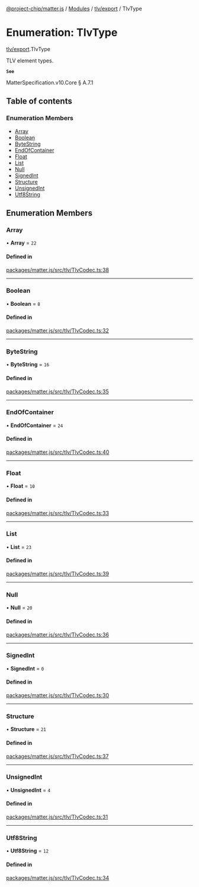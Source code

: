 [@project-chip/matter.js](../README.md) / [Modules](../modules.md) / [tlv/export](../modules/tlv_export.md) / TlvType

# Enumeration: TlvType

[tlv/export](../modules/tlv_export.md).TlvType

TLV element types.

**`See`**

MatterSpecification.v10.Core § A.7.1

## Table of contents

### Enumeration Members

- [Array](tlv_export.TlvType.md#array)
- [Boolean](tlv_export.TlvType.md#boolean)
- [ByteString](tlv_export.TlvType.md#bytestring)
- [EndOfContainer](tlv_export.TlvType.md#endofcontainer)
- [Float](tlv_export.TlvType.md#float)
- [List](tlv_export.TlvType.md#list)
- [Null](tlv_export.TlvType.md#null)
- [SignedInt](tlv_export.TlvType.md#signedint)
- [Structure](tlv_export.TlvType.md#structure)
- [UnsignedInt](tlv_export.TlvType.md#unsignedint)
- [Utf8String](tlv_export.TlvType.md#utf8string)

## Enumeration Members

### Array

• **Array** = ``22``

#### Defined in

[packages/matter.js/src/tlv/TlvCodec.ts:38](https://github.com/project-chip/matter.js/blob/2d9f2165d2672864fda3496a6d0d5f93597f82c6/packages/matter.js/src/tlv/TlvCodec.ts#L38)

___

### Boolean

• **Boolean** = ``8``

#### Defined in

[packages/matter.js/src/tlv/TlvCodec.ts:32](https://github.com/project-chip/matter.js/blob/2d9f2165d2672864fda3496a6d0d5f93597f82c6/packages/matter.js/src/tlv/TlvCodec.ts#L32)

___

### ByteString

• **ByteString** = ``16``

#### Defined in

[packages/matter.js/src/tlv/TlvCodec.ts:35](https://github.com/project-chip/matter.js/blob/2d9f2165d2672864fda3496a6d0d5f93597f82c6/packages/matter.js/src/tlv/TlvCodec.ts#L35)

___

### EndOfContainer

• **EndOfContainer** = ``24``

#### Defined in

[packages/matter.js/src/tlv/TlvCodec.ts:40](https://github.com/project-chip/matter.js/blob/2d9f2165d2672864fda3496a6d0d5f93597f82c6/packages/matter.js/src/tlv/TlvCodec.ts#L40)

___

### Float

• **Float** = ``10``

#### Defined in

[packages/matter.js/src/tlv/TlvCodec.ts:33](https://github.com/project-chip/matter.js/blob/2d9f2165d2672864fda3496a6d0d5f93597f82c6/packages/matter.js/src/tlv/TlvCodec.ts#L33)

___

### List

• **List** = ``23``

#### Defined in

[packages/matter.js/src/tlv/TlvCodec.ts:39](https://github.com/project-chip/matter.js/blob/2d9f2165d2672864fda3496a6d0d5f93597f82c6/packages/matter.js/src/tlv/TlvCodec.ts#L39)

___

### Null

• **Null** = ``20``

#### Defined in

[packages/matter.js/src/tlv/TlvCodec.ts:36](https://github.com/project-chip/matter.js/blob/2d9f2165d2672864fda3496a6d0d5f93597f82c6/packages/matter.js/src/tlv/TlvCodec.ts#L36)

___

### SignedInt

• **SignedInt** = ``0``

#### Defined in

[packages/matter.js/src/tlv/TlvCodec.ts:30](https://github.com/project-chip/matter.js/blob/2d9f2165d2672864fda3496a6d0d5f93597f82c6/packages/matter.js/src/tlv/TlvCodec.ts#L30)

___

### Structure

• **Structure** = ``21``

#### Defined in

[packages/matter.js/src/tlv/TlvCodec.ts:37](https://github.com/project-chip/matter.js/blob/2d9f2165d2672864fda3496a6d0d5f93597f82c6/packages/matter.js/src/tlv/TlvCodec.ts#L37)

___

### UnsignedInt

• **UnsignedInt** = ``4``

#### Defined in

[packages/matter.js/src/tlv/TlvCodec.ts:31](https://github.com/project-chip/matter.js/blob/2d9f2165d2672864fda3496a6d0d5f93597f82c6/packages/matter.js/src/tlv/TlvCodec.ts#L31)

___

### Utf8String

• **Utf8String** = ``12``

#### Defined in

[packages/matter.js/src/tlv/TlvCodec.ts:34](https://github.com/project-chip/matter.js/blob/2d9f2165d2672864fda3496a6d0d5f93597f82c6/packages/matter.js/src/tlv/TlvCodec.ts#L34)
